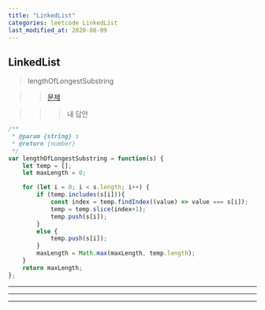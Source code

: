 ```yaml
---
title: "LinkedList"
categories: leetcode LinkedList
last_modified_at: 2020-08-09
---
```



## LinkedList



> lengthOfLongestSubstring




>> [문제](https://leetcode.com/problems/longest-substring-without-repeating-characters/)





>>> 내 답안

```javascript
/**
 * @param {string} s
 * @return {number}
 */
var lengthOfLongestSubstring = function(s) {
    let temp = [];
    let maxLength = 0;

    for (let i = 0; i < s.length; i++) {
        if (temp.includes(s[i])){
            const index = temp.findIndex((value) => value === s[i]);
            temp = temp.slice(index+1);
            temp.push(s[i]);  
        }
        else {
            temp.push(s[i]);
        }
        maxLength = Math.max(maxLength, temp.length);
    }
    return maxLength;
};
```


***
***
***